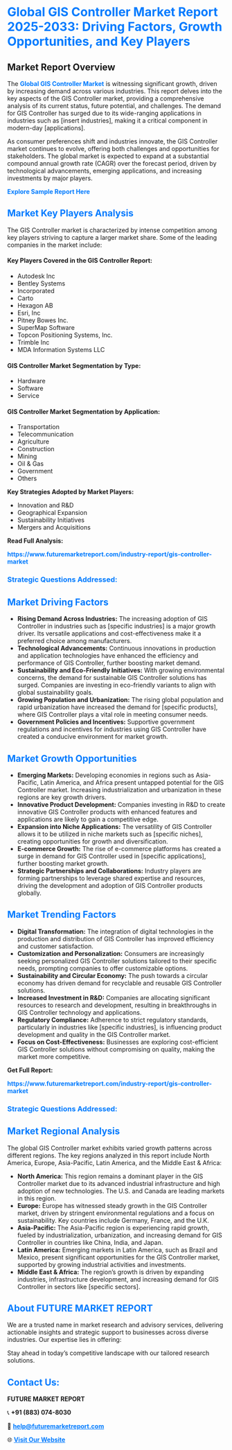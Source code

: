 <h1 style="color: #007BFF;">Global GIS Controller Market Report 2025-2033: Driving Factors, Growth Opportunities, and Key Players</h1>

<section id="overview">
<h2>Market Report Overview</h2>
<p>The <a href="https://www.futuremarketreport.com/industry-report/gis-controller-market" style="color: #007BFF; text-decoration: none;"><strong>Global GIS Controller Market</strong></a> is witnessing significant growth, driven by increasing demand across various industries. This report delves into the key aspects of the GIS Controller market, providing a comprehensive analysis of its current status, future potential, and challenges. The demand for GIS Controller has surged due to its wide-ranging applications in industries such as [insert industries], making it a critical component in modern-day [applications].</p>
<p>As consumer preferences shift and industries innovate, the GIS Controller market continues to evolve, offering both challenges and opportunities for stakeholders. The global market is expected to expand at a substantial compound annual growth rate (CAGR) over the forecast period, driven by technological advancements, emerging applications, and increasing investments by major players.</p>
</section>

<section id="overview">
<p><a href="https://www.futuremarketreport.com/request-sample/reportId=42973" style="color: #007BFF; text-decoration: none;"><strong>Explore Sample Report Here</strong></a></p>
</section>

<section id="key-players">
<h2 style="color: #007BFF;">Market Key Players Analysis</h2>
<p>The GIS Controller market is characterized by intense competition among key players striving to capture a larger market share. Some of the leading companies in the market include:</p>
<h4>Key Players Covered in the GIS Controller Report:</h4>
<ul><li>Autodesk Inc</li><li>Bentley Systems</li><li>Incorporated</li><li>Carto</li><li>Hexagon AB</li><li>Esri, Inc</li><li>Pitney Bowes Inc.</li><li>SuperMap Software</li><li>Topcon Positioning Systems, Inc.</li><li>Trimble Inc</li><li>MDA Information Systems LLC</li></ul>
<h4>GIS Controller Market Segmentation by Type:</h4>
<ul><li>Hardware</li><li>Software</li><li>Service</li></ul>

<h4>GIS Controller Market Segmentation by Application:</h4>
<ul><li>Transportation</li><li>Telecommunication</li><li>Agriculture</li><li>Construction</li><li>Mining</li><li>Oil &amp; Gas</li><li>Government</li><li>Others</li></ul>
<p><strong>Key Strategies Adopted by Market Players:</strong></p>
<ul>
<li>Innovation and R&D</li>
<li>Geographical Expansion</li>
<li>Sustainability Initiatives</li>
<li>Mergers and Acquisitions</li>
</ul>
</section>

<section>
<p><strong>Read Full Analysis: </strong></p><a href="https://www.futuremarketreport.com/industry-report/gis-controller-market" style="color: #007BFF; text-decoration: none;"><strong>https://www.futuremarketreport.com/industry-report/gis-controller-market</strong></a>
<h3 style="color: #007BFF;">Strategic Questions Addressed:</h3>
</section>

<section id="driving-factors">
<h2 style="color: #007BFF;">Market Driving Factors</h2>
<ul>
<li><strong>Rising Demand Across Industries:</strong> The increasing adoption of GIS Controller in industries such as [specific industries] is a major growth driver. Its versatile applications and cost-effectiveness make it a preferred choice among manufacturers.</li>
<li><strong>Technological Advancements:</strong> Continuous innovations in production and application technologies have enhanced the efficiency and performance of GIS Controller, further boosting market demand.</li>
<li><strong>Sustainability and Eco-Friendly Initiatives:</strong> With growing environmental concerns, the demand for sustainable GIS Controller solutions has surged. Companies are investing in eco-friendly variants to align with global sustainability goals.</li>
<li><strong>Growing Population and Urbanization:</strong> The rising global population and rapid urbanization have increased the demand for [specific products], where GIS Controller plays a vital role in meeting consumer needs.</li>
<li><strong>Government Policies and Incentives:</strong> Supportive government regulations and incentives for industries using GIS Controller have created a conducive environment for market growth.</li>
</ul>
</section>

<section id="growth-opportunities">
<h2 style="color: #007BFF;">Market Growth Opportunities</h2>
<ul>
<li><strong>Emerging Markets:</strong> Developing economies in regions such as Asia-Pacific, Latin America, and Africa present untapped potential for the GIS Controller market. Increasing industrialization and urbanization in these regions are key growth drivers.</li>
<li><strong>Innovative Product Development:</strong> Companies investing in R&D to create innovative GIS Controller products with enhanced features and applications are likely to gain a competitive edge.</li>
<li><strong>Expansion into Niche Applications:</strong> The versatility of GIS Controller allows it to be utilized in niche markets such as [specific niches], creating opportunities for growth and diversification.</li>
<li><strong>E-commerce Growth:</strong> The rise of e-commerce platforms has created a surge in demand for GIS Controller used in [specific applications], further boosting market growth.</li>
<li><strong>Strategic Partnerships and Collaborations:</strong> Industry players are forming partnerships to leverage shared expertise and resources, driving the development and adoption of GIS Controller products globally.</li>
</ul>
</section>

<section id="trending-factors">
<h2 style="color: #007BFF;">Market Trending Factors</h2>
<ul>
<li><strong>Digital Transformation:</strong> The integration of digital technologies in the production and distribution of GIS Controller has improved efficiency and customer satisfaction.</li>
<li><strong>Customization and Personalization:</strong> Consumers are increasingly seeking personalized GIS Controller solutions tailored to their specific needs, prompting companies to offer customizable options.</li>
<li><strong>Sustainability and Circular Economy:</strong> The push towards a circular economy has driven demand for recyclable and reusable GIS Controller solutions.</li>
<li><strong>Increased Investment in R&D:</strong> Companies are allocating significant resources to research and development, resulting in breakthroughs in GIS Controller technology and applications.</li>
<li><strong>Regulatory Compliance:</strong> Adherence to strict regulatory standards, particularly in industries like [specific industries], is influencing product development and quality in the GIS Controller market.</li>
<li><strong>Focus on Cost-Effectiveness:</strong> Businesses are exploring cost-efficient GIS Controller solutions without compromising on quality, making the market more competitive.</li>
</ul>
</section>

<section>
<p><strong>Get Full Report: </strong></p><a href="https://www.futuremarketreport.com/industry-report/gis-controller-market" style="color: #007BFF; text-decoration: none;"><strong>https://www.futuremarketreport.com/industry-report/gis-controller-market</strong></a>
<h3 style="color: #007BFF;">Strategic Questions Addressed:</h3>
</section>


<section id="regional-analysis">
<h2 style="color: #007BFF;">Market Regional Analysis</h2>
<p>The global GIS Controller market exhibits varied growth patterns across different regions. The key regions analyzed in this report include North America, Europe, Asia-Pacific, Latin America, and the Middle East & Africa:</p>
<ul>
<li><strong>North America:</strong> This region remains a dominant player in the GIS Controller market due to its advanced industrial infrastructure and high adoption of new technologies. The U.S. and Canada are leading markets in this region.</li>
<li><strong>Europe:</strong> Europe has witnessed steady growth in the GIS Controller market, driven by stringent environmental regulations and a focus on sustainability. Key countries include Germany, France, and the U.K.</li>
<li><strong>Asia-Pacific:</strong> The Asia-Pacific region is experiencing rapid growth, fueled by industrialization, urbanization, and increasing demand for GIS Controller in countries like China, India, and Japan.</li>
<li><strong>Latin America:</strong> Emerging markets in Latin America, such as Brazil and Mexico, present significant opportunities for the GIS Controller market, supported by growing industrial activities and investments.</li>
<li><strong>Middle East & Africa:</strong> The region’s growth is driven by expanding industries, infrastructure development, and increasing demand for GIS Controller in sectors like [specific sectors].</li>
</ul>
</section>

<footer>
<h2 style="color: #007BFF;">About FUTURE MARKET REPORT</h2>
<p>We are a trusted name in market research and advisory services, delivering actionable insights and strategic support to businesses across diverse industries. Our expertise lies in offering:</p>

<p>Stay ahead in today’s competitive landscape with our tailored research solutions.</p>

<h2 style="color: #007BFF;">Contact Us:</h2>
<p><strong>FUTURE MARKET REPORT</strong></p>
<p>📞 <strong>+91 (883) 074-8030</strong></p>
<p>📧 <strong><a href="mailto:help@futuremarketreport.com" style="color: #007BFF;">help@futuremarketreport.com</a></strong></p>
<p>🌐 <strong><a href="https://www.futuremarketreport.com/" style="color: #007BFF;">Visit Our Website</a></strong></p>
</footer>